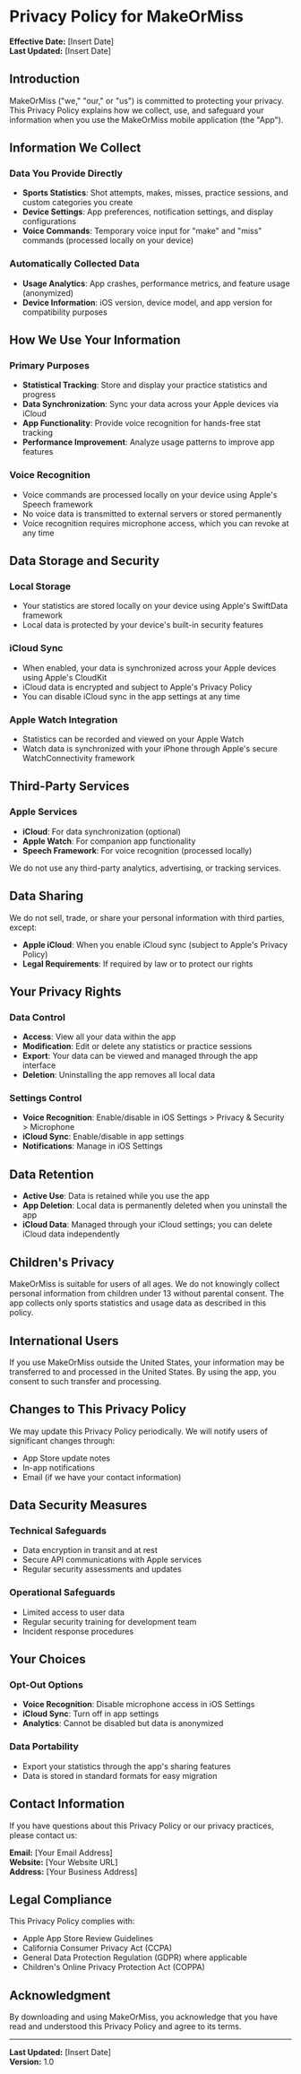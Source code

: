 # Privacy Policy for MakeOrMiss

**Effective Date:** [Insert Date]  
**Last Updated:** [Insert Date]

## Introduction

MakeOrMiss ("we," "our," or "us") is committed to protecting your privacy. This Privacy Policy explains how we collect, use, and safeguard your information when you use the MakeOrMiss mobile application (the "App").

## Information We Collect

### Data You Provide Directly
- **Sports Statistics**: Shot attempts, makes, misses, practice sessions, and custom categories you create
- **Device Settings**: App preferences, notification settings, and display configurations
- **Voice Commands**: Temporary voice input for "make" and "miss" commands (processed locally on your device)

### Automatically Collected Data
- **Usage Analytics**: App crashes, performance metrics, and feature usage (anonymized)
- **Device Information**: iOS version, device model, and app version for compatibility purposes

## How We Use Your Information

### Primary Purposes
- **Statistical Tracking**: Store and display your practice statistics and progress
- **Data Synchronization**: Sync your data across your Apple devices via iCloud
- **App Functionality**: Provide voice recognition for hands-free stat tracking
- **Performance Improvement**: Analyze usage patterns to improve app features

### Voice Recognition
- Voice commands are processed locally on your device using Apple's Speech framework
- No voice data is transmitted to external servers or stored permanently
- Voice recognition requires microphone access, which you can revoke at any time

## Data Storage and Security

### Local Storage
- Your statistics are stored locally on your device using Apple's SwiftData framework
- Local data is protected by your device's built-in security features

### iCloud Sync
- When enabled, your data is synchronized across your Apple devices using Apple's CloudKit
- iCloud data is encrypted and subject to Apple's Privacy Policy
- You can disable iCloud sync in the app settings at any time

### Apple Watch Integration
- Statistics can be recorded and viewed on your Apple Watch
- Watch data is synchronized with your iPhone through Apple's secure WatchConnectivity framework

## Third-Party Services

### Apple Services
- **iCloud**: For data synchronization (optional)
- **Apple Watch**: For companion app functionality
- **Speech Framework**: For voice recognition (processed locally)

We do not use any third-party analytics, advertising, or tracking services.

## Data Sharing

We do not sell, trade, or share your personal information with third parties, except:
- **Apple iCloud**: When you enable iCloud sync (subject to Apple's Privacy Policy)
- **Legal Requirements**: If required by law or to protect our rights

## Your Privacy Rights

### Data Control
- **Access**: View all your data within the app
- **Modification**: Edit or delete any statistics or practice sessions
- **Export**: Your data can be viewed and managed through the app interface
- **Deletion**: Uninstalling the app removes all local data

### Settings Control
- **Voice Recognition**: Enable/disable in iOS Settings > Privacy & Security > Microphone
- **iCloud Sync**: Enable/disable in app settings
- **Notifications**: Manage in iOS Settings

## Data Retention

- **Active Use**: Data is retained while you use the app
- **App Deletion**: Local data is permanently deleted when you uninstall the app
- **iCloud Data**: Managed through your iCloud settings; you can delete iCloud data independently

## Children's Privacy

MakeOrMiss is suitable for users of all ages. We do not knowingly collect personal information from children under 13 without parental consent. The app collects only sports statistics and usage data as described in this policy.

## International Users

If you use MakeOrMiss outside the United States, your information may be transferred to and processed in the United States. By using the app, you consent to such transfer and processing.

## Changes to This Privacy Policy

We may update this Privacy Policy periodically. We will notify users of significant changes through:
- App Store update notes
- In-app notifications
- Email (if we have your contact information)

## Data Security Measures

### Technical Safeguards
- Data encryption in transit and at rest
- Secure API communications with Apple services
- Regular security assessments and updates

### Operational Safeguards
- Limited access to user data
- Regular security training for development team
- Incident response procedures

## Your Choices

### Opt-Out Options
- **Voice Recognition**: Disable microphone access in iOS Settings
- **iCloud Sync**: Turn off in app settings
- **Analytics**: Cannot be disabled but data is anonymized

### Data Portability
- Export your statistics through the app's sharing features
- Data is stored in standard formats for easy migration

## Contact Information

If you have questions about this Privacy Policy or our privacy practices, please contact us:

**Email:** [Your Email Address]  
**Website:** [Your Website URL]  
**Address:** [Your Business Address]

## Legal Compliance

This Privacy Policy complies with:
- Apple App Store Review Guidelines
- California Consumer Privacy Act (CCPA)
- General Data Protection Regulation (GDPR) where applicable
- Children's Online Privacy Protection Act (COPPA)

## Acknowledgment

By downloading and using MakeOrMiss, you acknowledge that you have read and understood this Privacy Policy and agree to its terms.

---

**Last Updated:** [Insert Date]  
**Version:** 1.0